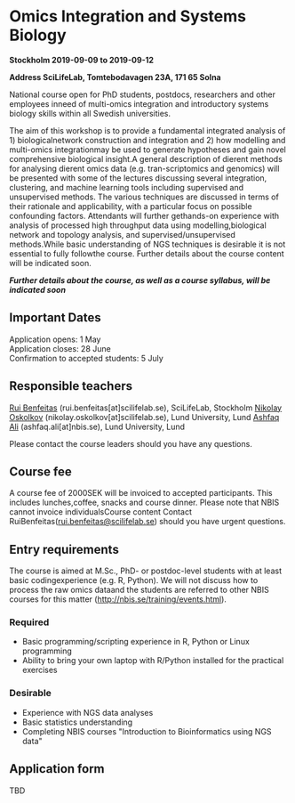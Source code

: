 # Omics Integration and Systems Biology 
**Stockholm 2019-09-09 to 2019-09-12**

**Address SciLifeLab, Tomtebodavagen 23A, 171 65 Solna**

National course open for PhD students, postdocs, researchers and other employees inneed of multi-omics integration and introductory systems biology skills within all Swedish universities.

The aim of this workshop is to provide a fundamental integrated analysis of 1) biologicalnetwork construction and integration and 2) how modelling and multi-omics integrationmay be used to generate hypotheses and gain novel comprehensive biological insight.A general description of dierent methods for analysing dierent omics data (e.g. tran-scriptomics and genomics) will be presented with some of the lectures discussing several integration, clustering, and machine learning tools including supervised and unsupervised methods. 
The various techniques are discussed in terms of their rationale and applicability, with a particular focus on possible confounding factors. Attendants will further gethands-on experience with analysis of processed high throughput data using modelling,biological network and topology analysis, and supervised/unsupervised methods.While basic understanding of NGS techniques is desirable it is not essential to fully followthe course. Further details about the course content will be indicated soon. 

***Further details about the course, as well as a course syllabus, will be indicated soon***


## Important Dates
Application opens: 1 May  
Application closes: 28 June  
Confirmation to accepted students: 5 July  

## Responsible teachers
[Rui Benfeitas](https://nbis.se/about/staff/rui-benfeitas) (rui.benfeitas[at]scilifelab.se), SciLifeLab, Stockholm
[Nikolay Oskolkov](https://nbis.se/about/staff/nikolay-oskolkov) (nikolay.oskolkov[at]scilifelab.se), Lund University, Lund
[Ashfaq Ali](https://nbis.se/about/staff/ashfaq-ali/) (ashfaq.ali[at]nbis.se), Lund University, Lund

Please contact the course leaders should you have any questions.

## Course fee
A course fee of 2000SEK will be invoiced to accepted participants. This includes lunches,coffee, snacks and course dinner. Please note that NBIS cannot invoice individualsCourse content
Contact RuiBenfeitas(rui.benfeitas@scilifelab.se) should you have urgent questions.

## Entry requirements
The course is aimed at M.Sc., PhD- or postdoc-level students with at least basic codingexperience (e.g.  R, Python).  We will not discuss how to process the raw omics dataand the students are referred to other NBIS courses for this matter (http://nbis.se/training/events.html). 

### Required
- Basic programming/scripting experience in R, Python or Linux programming
- Ability to bring your own laptop with R/Python installed for the practical exercises

### Desirable
- Experience with NGS data analyses
- Basic statistics understanding
- Completing NBIS courses "Introduction to Bioinformatics using NGS data"

## Application form
TBD

